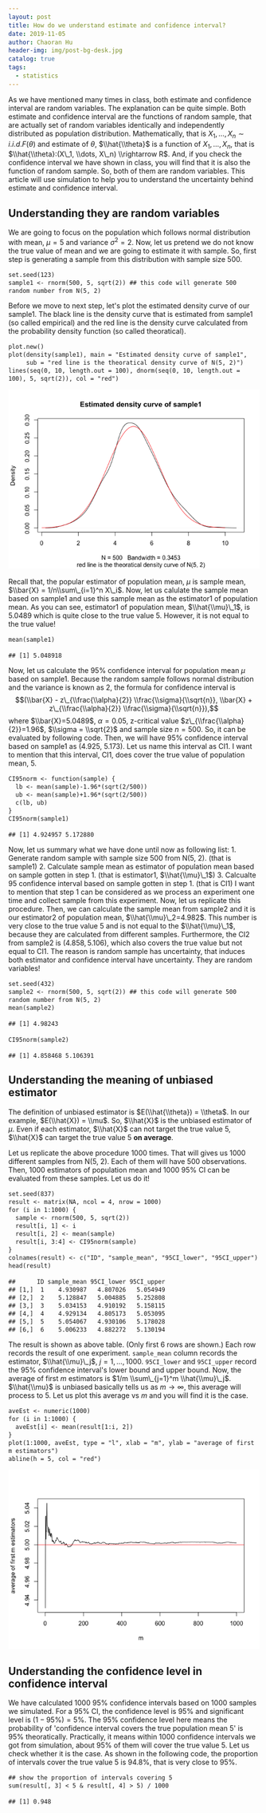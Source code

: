 ```yaml
---
layout: post
title: How do we understand estimate and confidence interval?
date: 2019-11-05
author: Chaoran Hu
header-img: img/post-bg-desk.jpg
catalog: true
tags:
  - statistics
---
```


As we have mentioned many times in class, both estimate and confidence
interval are random variables. The explanation can be quite simple. Both
estimate and confidence interval are the functions of random sample,
that are actually set of random variables identically and independently
distributed as population distribution. Mathematically, that is
*X*<sub>1</sub>, …, *X*<sub>*n*</sub> ∼ *i*.*i*.*d*.*F*(*θ*) and
estimate of *θ*, $\\hat{\\theta}$ is a function of
*X*<sub>1</sub>, …, *X*<sub>*n*</sub>, that is
$\\hat{\\theta}:(X\_1, \\dots, X\_n) \\rightarrow R$. And, if you check
the confidence interval we have shown in class, you will find that it is
also the function of random sample. So, both of them are random
variables. This article will use simulation to help you to understand
the uncertainty behind estimate and confidence interval.

Understanding they are random variables
---------------------------------------

We are going to focus on the population which follows normal
distribution with mean, *μ* = 5 and variance *σ*<sup>2</sup> = 2. Now,
let us pretend we do not know the true value of mean and we are going to
estimate it with sample. So, first step is generating a sample from this
distribution with sample size 500.

    set.seed(123)
    sample1 <- rnorm(500, 5, sqrt(2)) ## this code will generate 500 random number from N(5, 2)

Before we move to next step, let's plot the estimated density curve of
our sample1. The black line is the density curve that is estimated from
sample1 (so called empirical) and the red line is the density curve
calculated from the probability density function (so called
theoratical).

    plot.new()
    plot(density(sample1), main = "Estimated density curve of sample1",
         sub = "red line is the theoratical density curve of N(5, 2)")
    lines(seq(0, 10, length.out = 100), dnorm(seq(0, 10, length.out = 100), 5, sqrt(2)), col = "red")

![](understand_est_ci_files/figure-markdown_strict/unnamed-chunk-2-1.png)

Recall that, the popular estimator of population mean, *μ* is sample
mean, $\\bar{X} = 1/n\\sum\_{i=1}^n X\_i$. Now, let us calulate the
sample mean based on sample1 and use this sample mean as the estimator1
of population mean. As you can see, estimator1 of population mean,
$\\hat{\\mu}\_1$, is 5.0489 which is quite close to the true value 5.
However, it is not equal to the true value!

    mean(sample1)

    ## [1] 5.048918

Now, let us calculate the 95% confidence interval for population mean
*μ* based on sample1. Because the random sample follows normal
distribution and the variance is known as 2, the formula for confidence
interval is
$$(\\bar{X} - z\_{\\frac{\\alpha}{2}} \\frac{\\sigma}{\\sqrt{n}}, \\bar{X} + z\_{\\frac{\\alpha}{2}} \\frac{\\sigma}{\\sqrt{n}}),$$
 where $\\bar{X}=5.0489$, *α* = 0.05, z-critical value
$z\_{\\frac{\\alpha}{2}}=1.96$, $\\sigma = \\sqrt{2}$ and sample size
*n* = 500. So, it can be evaluated by following code. Then, we will have
95% confidence interval based on sample1 as (4.925, 5.173). Let us name
this interval as CI1. I want to mention that this interval, CI1, does
cover the true value of population mean, 5.

    CI95norm <- function(sample) {
      lb <- mean(sample)-1.96*(sqrt(2/500))
      ub <- mean(sample)+1.96*(sqrt(2/500))
      c(lb, ub)
    }
    CI95norm(sample1)

    ## [1] 4.924957 5.172880

Now, let us summary what we have done until now as following list: 1.
Generate random sample with sample size 500 from N(5, 2). (that is
sample1) 2. Calculate sample mean as estimator of population mean based
on sample gotten in step 1. (that is estimator1, $\\hat{\\mu}\_1$) 3.
Calcualte 95 confidence interval based on sample gotten in step 1. (that
is CI1) I want to mention that step 1 can be considered as we process an
experiment one time and collect sample from this experiment. Now, let us
replicate this procedure. Then, we can calculate the sample mean from
sample2 and it is our estimator2 of population mean,
$\\hat{\\mu}\_2=4.982$. This number is very close to the true value 5
and is not equal to the $\\hat{\\mu}\_1$, because they are calculated
from different samples. Furthermore, the CI2 from sample2 is
(4.858, 5.106), which also covers the true value but not equal to CI1.
The reason is random sample has uncertainty, that induces both estimator
and confidence interval have uncertainty. They are random variables!

    set.seed(432)
    sample2 <- rnorm(500, 5, sqrt(2)) ## this code will generate 500 random number from N(5, 2)
    mean(sample2)

    ## [1] 4.98243

    CI95norm(sample2)

    ## [1] 4.858468 5.106391

Understanding the meaning of unbiased estimator
-----------------------------------------------

The definition of unbiased estimator is $E(\\hat{\\theta}) = \\theta$.
In our example, $E(\\hat{X}) = \\mu$. So, $\\hat{X}$ is the unbiased
estimator of *μ*. Even if each estimator, $\\hat{X}$ can not target the
true value 5, $\\hat{X}$ can target the true value 5 **on average**.

Let us replicate the above procedure 1000 times. That will gives us 1000
different samples from N(5, 2). Each of them will have 500 observations.
Then, 1000 estimators of population mean and 1000 95% CI can be
evaluated from these samples. Let us do it!

    set.seed(837)
    result <- matrix(NA, ncol = 4, nrow = 1000)
    for (i in 1:1000) {
      sample <- rnorm(500, 5, sqrt(2))
      result[i, 1] <- i
      result[i, 2] <- mean(sample)
      result[i, 3:4] <- CI95norm(sample)
    }
    colnames(result) <- c("ID", "sample_mean", "95CI_lower", "95CI_upper")
    head(result)

    ##      ID sample_mean 95CI_lower 95CI_upper
    ## [1,]  1    4.930987   4.807026   5.054949
    ## [2,]  2    5.128847   5.004885   5.252808
    ## [3,]  3    5.034153   4.910192   5.158115
    ## [4,]  4    4.929134   4.805173   5.053095
    ## [5,]  5    5.054067   4.930106   5.178028
    ## [6,]  6    5.006233   4.882272   5.130194

The result is shown as above table. (Only first 6 rows are shown.) Each
row records the result of one experiment. `sample_mean` column records
the estimator, $\\hat{\\mu}\_j$, *j* = 1, …, 1000. `95CI_lower` and
`95CI_upper` record the 95% confidence interval's lower bound and upper
bound. Now, the average of first *m* estimators is
$1/m \\sum\_{j=1}^m \\hat{\\mu}\_j$. $\\hat{\\mu}$ is unbiased basically
tells us as *m* → ∞, this average will process to 5. Let us plot this
average vs *m* and you will find it is the case.

    aveEst <- numeric(1000)
    for (i in 1:1000) {
      aveEst[i] <- mean(result[1:i, 2])
    }
    plot(1:1000, aveEst, type = "l", xlab = "m", ylab = "average of first m estimators")
    abline(h = 5, col = "red")

![](understand_est_ci_files/figure-markdown_strict/unnamed-chunk-7-1.png)

Understanding the confidence level in confidence interval
---------------------------------------------------------

We have calculated 1000 95% confidence intervals based on 1000 samples
we simulated. For a 95% CI, the confidence level is 95% and significant
level is (1 − 95%) = 5%. The 95% confidence level here means the
probability of 'confidence interval covers the true population mean 5'
is 95% theoratically. Practically, it means within 1000 confidence
intervals we got from simulation, about 95% of them will cover the true
value 5. Let us check whether it is the case. As shown in the following
code, the proportion of intervals cover the true value 5 is 94.8%, that
is very close to 95%.

    ## show the proportion of intervals covering 5
    sum(result[, 3] < 5 & result[, 4] > 5) / 1000

    ## [1] 0.948
